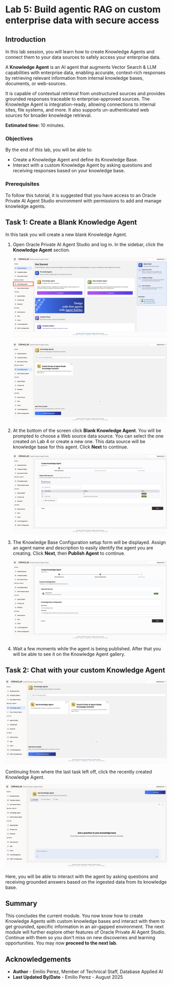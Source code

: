 # Lab 5: Build agentic RAG on custom enterprise data with secure access

## Introduction

In this lab session, you will learn how to create Knowledge Agents and connect them to your data sources to safely access your enterprise data.

A **Knowledge Agent** is an AI agent that augments Vector Search & LLM capabilities with enterprise data, enabling accurate, context-rich responses by retrieving relevant information from internal knowledge bases, documents, or web-sources.

It is capable of contextual retrieval from unstructured sources and provides grounded responses traceable to enterprise-approved sources. The Knowledge Agent is integration-ready, allowing connections to internal sites, file systems, and more. It also supports un-authenticated web sources for broader knowledge retrieval.

**Estimated time:** 10 minutes.

### Objectives

By the end of this lab, you will be able to:

- Create a Knowledge Agent and define its Knowledge Base.
- Interact with a custom Knowledge Agent by asking questions and receiving responses based on your knowledge base.

### Prerequisites

To follow this tutorial, it is suggested that you have access to an Oracle Private AI Agent Studio environment with permissions to add and manage knowledge agents.

## Task 1: Create a Blank Knowledge Agent

In this task you will create a new blank Knowledge Agent.

1. Open Oracle Private AI Agent Studio and log in. In the sidebar, click the **Knowledge Agent** section.

    ![Knowledge Agent](images/left_panel.png)

    ![Knowledge Agent](images/knowledge_agent.png)

2. At the bottom of the screen click **Blank Knowledge Agent**.
You will be prompted to choose a Web source data source. You can select the one created on Lab 4 or create a new one. This data source will be knowledge base for this agent. Click **Next** to continue.

    ![Knowledge Base Configuration](images/kbase_config.png)

3. The Knowledge Base Configuration setup form will be displayed. Assign an agent name and description to easily identify the agent you are creating. Click **Next**, then **Publish Agent** to continue.

    ![Knowledge Agent Configuration](images/kagent_config.png)

4. Wait a few moments while the agent is being published. After that you will be able to see it on the Knowledge Agent gallery.

## Task 2: Chat with your custom Knowledge Agent

![Knowledge Base Gallery](images/kagent_gallery.png)

Continuing from where the last task left off, click the recently created Knowledge Agent.

![Knowledge Base Chat](images/kagent_chat.png)

Here, you will be able to interact with the agent by asking questions and receiving grounded answers based on the ingested data from its knowledge base.

## Summary

This concludes the current module. You now know how to create Knowledge Agents with custom knowledge bases and interact with them to get grounded, specific information in an air-gapped environment. The next module will further explore other features of Oracle Private AI Agent Studio. Continue with them so you don't miss on new discoveries and learning opportunities. You may now **proceed to the next lab**.

## Acknowledgements

- **Author** - Emilio Perez, Member of Technical Staff, Database Applied AI
- **Last Updated By/Date** - Emilio Perez - August 2025
